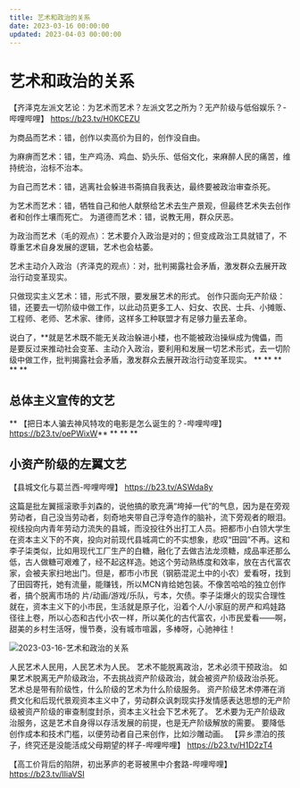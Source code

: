 ```yaml
---
title: 艺术和政治的关系
date: 2023-03-16 00:00:00
updated: 2023-04-03 00:00:00
---
```



# 艺术和政治的关系

【齐泽克左派文艺论：为艺术而艺术？左派文艺之所为？无产阶级与低俗娱乐？-哔哩哔哩】 https://b23.tv/H0KCEZU

为商品而艺术：错，创作以卖高价为目的，创作没自由。

为麻痹而艺术：错，生产鸡汤、鸡血、奶头乐、低俗文化，来麻醉人民的痛苦，维持统治，治标不治本。

为自己而艺术：错，逃离社会躲进书斋搞自我表达，最终要被政治审查杀死。

为艺术而艺术：错，牺牲自己和他人献祭给艺术去生产景观，但最终艺术失去创作者和创作土壤而死亡。
为道德而艺术：错，说教无用，群众厌恶。

为政治而艺术（毛的观点）：艺术要介入政治是对的；但变成政治工具就错了，不尊重艺术自身发展的逻辑，艺术也会枯萎。

艺术主动介入政治（齐泽克的观点）：对，批判揭露社会矛盾，激发群众去展开政治行动变革现实。

只做现实主义艺术：错，形式不限，要发展艺术的形式。
创作只面向无产阶级：错，还要去一切阶级中做工作，以此动员更多工人、妇女、农民、士兵、小摊贩、工程师、老师、艺术家、律师，这样多工种联盟才有足够力量去革命。

说白了，**就是艺术既不能无关政治躲进小楼，也不能被政治操纵成为傀儡，而是要反过来推动社会变革、主动介入政治，要利用和发展一切艺术形式，去一切阶级中做工作，批判揭露社会矛盾，激发群众去展开政治行动变革现实。
**
**
**
**
**
## 总体主义宣传的文艺
**
【把日本人骗去神风特攻的电影是怎么诞生的？-哔哩哔哩】 https://b23.tv/oePWixW**
**
**
**

## 小资产阶级的左翼文艺

【县城文化与葛兰西-哔哩哔哩】 https://b23.tv/ASWda8y

这篇是批左翼摇滚歌手刘森的，说他搞的歌充满“垮掉一代”的气息，因为是在旁观劳动者，自己没当劳动者，刻奇地夹带自己浮夸造作的脑补，流下旁观者的眼泪。视线投向内青年劳动力流失的县城，而没投往外出打工人员。把都市小白领大学生在资本主义下的不爽，投向对前现代县城凋亡的不实想象，悲叹“田园”不再。这和李子柒类似，比如用现代工厂生产的白糖，融化了去做古法龙须糖，成品率还那么低，古人做糖可艰难了，经不起这样造。她这个劳动熟练度和效率，放在古代富农家，会被夫家扫地出门。但是，都市小市民（钢筋混泥土中的小农）爱看呀，找到了田园寄托，她有流量，能赚钱，所以MCN肯给她包装。不像苦哈哈的独立创作者，搞个脱离市场的 片/动画/游戏/乐队，亏本，欠债。李子柒爆火的现实合理性就在，资本主义下的小市民，生活就是原子化，沿着个人/小家庭的房产和鸡娃路径往上卷，所以心态和古代小农一样，所以美化的古代富农，小市民爱看——啊，甜美的乡村生活呀，慢节奏，没有城市喧嚣，多棒呀，心驰神往！

![2023-03-16-艺术和政治的关系](assets/2023-03-16-艺术和政治的关系.jpeg)

人民艺术人民用，人民艺术为人民。
艺术不能脱离政治，艺术必须干预政治。
如果艺术脱离无产阶级政治，不去挑战资产阶级政治，就会被资产阶级政治杀死。
艺术总是带有阶级性，什么阶级的艺术为什么阶级服务。
资产阶级艺术停滞在消费文化和后现代景观资本主义中了，劳动群众讽刺现实抒发情感表达思想的无产阶级被资产阶级的审查制度封杀，资本主义社会下艺术死了。
艺术要为无产阶级政治服务，这是艺术自身得以存活发展的前提，也是无产阶级解放的需要。
要降低创作成本和技术门槛，以便劳动者自己来创作，比如沙雕动画。
【异乡漂泊的孩子，终究还是没能活成父母期望的样子-哔哩哔哩】 https://b23.tv/H1D2zT4

【高工价背后的陷阱，初出茅庐的老哥被黑中介套路-哔哩哔哩】 https://b23.tv/IIiaVSI
